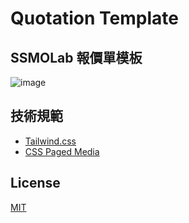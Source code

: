 # Quotation Template

## SSMOLab 報價單模板
![image](https://github.com/SSMOLab-Joshua/Quotation-Template/blob/main/document/img/doc-cover.png)

## 技術規範
- [Tailwind.css](https://tailwindcss.com/)
- [CSS Paged Media](https://www.w3.org/TR/css-page-3/)

## License
[MIT](https://choosealicense.com/licenses/mit/)

